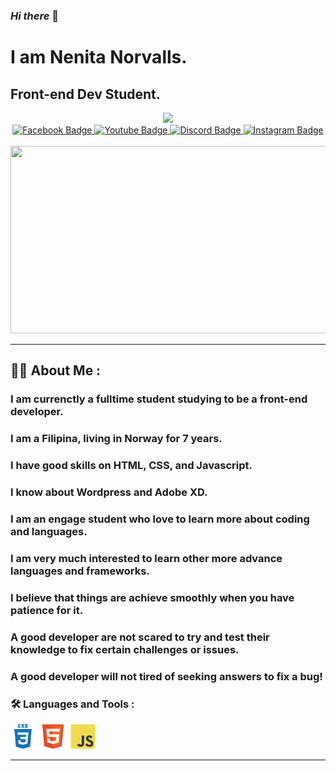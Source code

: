 ### *Hi there* 👋

# I am Nenita Norvalls. 
## Front-end Dev Student.
<div id="header" align="center">
  <img src="https://media.giphy.com/media/PgLLtnqHts1woXeKpy/giphy.gif" width="800"/>
</div>

<div id="badges" align="center">
  <a href="www.facebook.com">
    <img src="https://img.shields.io/badge/facebook-blue?style=for-the-badge&logo=facebook&logoColor=white" alt="Facebook Badge"/>
  </a>
  <a href="your-youtube-URL">
    <img src="https://img.shields.io/badge/YouTube-red?style=for-the-badge&logo=youtube&logoColor=white" alt="Youtube Badge"/>
  </a>
  <a href="www.discord.com">
    <img src="https://img.shields.io/badge/discord-violet?style=for-the-badge&logo=discord&logoColor=white" alt="Discord Badge"/>
  </a>
   <a href="www.instagram.com">
    <img src="https://img.shields.io/badge/instagram-red?style=for-the-badge&logo=insragram&logoColor=white" alt="Instagram Badge"/>
  </a>
</div>

 <div align="center">
   <img src="https://komarev.com/ghpvc/?username=Nenorvalls&style=flat-square&color=blue" alt="" align="center"/>
</div>
<div align="center">
  <img src="https://media.giphy.com/media/dWesBcTLavkZuG35MI/giphy.gif" width="600" height="300"/>
</div>

---

## :woman_technologist: About Me :
### I am currenctly a fulltime student studying to be a front-end developer.
### I am a Filipina, living in Norway for 7 years.
### I have good skills on HTML, CSS, and Javascript.
### I know about Wordpress and Adobe XD. 
### I am an engage student who love to learn more about coding and languages.
### I am very much interested to learn other more advance languages and frameworks.
### I believe that things are achieve smoothly when you have patience for it. 
### A good developer are not scared to try and test their knowledge to fix certain challenges or issues.
### A good developer will not tired of seeking answers to fix a bug!



### :hammer_and_wrench: Languages and Tools :
<div>
 
  <img src="https://github.com/devicons/devicon/blob/master/icons/css3/css3-plain-wordmark.svg"  title="CSS3" alt="CSS" width="40" height="40"/>&nbsp;
  <img src="https://github.com/devicons/devicon/blob/master/icons/html5/html5-original.svg" title="HTML5" alt="HTML" width="40" height="40"/>&nbsp;
  <img src="https://github.com/devicons/devicon/blob/master/icons/javascript/javascript-original.svg" title="JavaScript" alt="JavaScript" width="40" height="40"/>&nbsp;
  <i class="devicon-wordpress-plain-wordmark"></i>&nbsp;
<!--   title="Wordpress" alt="Wordpress" width="40" height="40" -->
</div>

---

